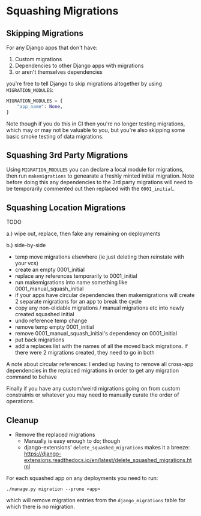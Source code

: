  Squashing Migrations
====================

Skipping Migrations
-------------------

For any Django apps that don't have:
 1. Custom migrations
 2. Dependencies to other Django apps with migrations
 3. or aren't themselves dependencies

you're free to tell Django to skip migrations altogether by using `MIGRATION_MODULES`:

```python
MIGRATION_MODULES = {
    "app_name": None,
}
```

Note though if you do this in CI then you're no longer testing migrations, which may or may not be valuable to you,
but you're also skipping some basic smoke testing of data migrations.

Squashing 3rd Party Migrations
------------------------------

Using `MIGRATION_MODULES` you can declare a local module for migrations, then run `makemigrations` to genearate a freshly minted initial migration.
Note before doing this any dependencies to the 3rd party migrations will need to be temporarily commented out then replaced with the `0001_initial`.


Squashing Location Migrations
-----------------------------
TODO


a.) wipe out, replace, then fake any remaining on deployments

b.) side-by-side
 - temp move migrations elsewhere (ie just deleting then reinstate with your vcs)
 - create an empty 0001_initial
 - replace any references temporarily to 0001_initial
 - run makemigrations into name something like 0001_manual_squash_initial
 - if your apps have circular dependencies then makemigrations will create 2 separate migrations for an app to break the cycle
 - copy any non-elidable migrations / manual migrations etc into newly created squashed initial
 - undo reference temp change
 - remove temp empty 0001_initial
 - remove 0001_manual_squash_initial's dependency on 0001_initial
 - put back migrations
 - add a replaces list with the names of all the moved back migrations. if there were 2 migrations created, they need to go in both

A note about circular references: I ended up having to remove all cross-app dependencies in the replaced migrations in order to get any migration command to behave

Finally if you have any custom/weird migrations going on from custom constraints or whatever you may need to manually curate the order of operations.


Cleanup
-------

 - Remove the replaced migrations
   - Manually is easy enough to do; though
   - django-extensions' `delete_squashed_migrations` makes it a breeze: https://django-extensions.readthedocs.io/en/latest/delete_squashed_migrations.html

For each squashed app on any deployments you need to run:
```
./manage.py migration --prune <app>
```
which will remove migration entries from the `django_migrations` table for which there is no migration.
